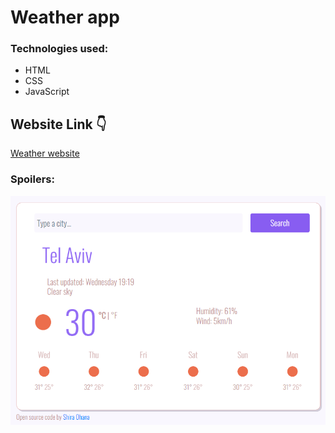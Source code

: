 # Weather app

### Technologies used:

- HTML
- CSS 
- JavaScript

## Website Link :point_down:
[Weather website](https://www.shecodes.io/workshops/shecodes-plus-9afc31f1-ef0a-480b-87a8-a1f3edfa393e/projects/671636)

### Spoilers: 
  ![Website screenshot](./Screenshot.png)
